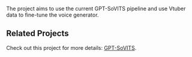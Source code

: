 The project aims to use the current GPT-SoVITS pipeline and use Vtuber data to fine-tune the voice generator.

## Related Projects

Check out this project for more details: [GPT-SoVITS](https://github.com/RVC-Boss/GPT-SoVITS/tree/main?tab=readme-ov-file).
